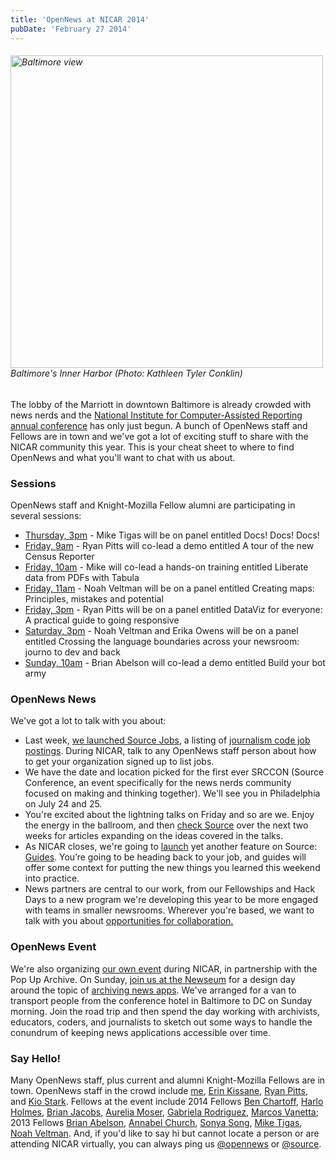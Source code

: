 ```yaml
---
title: 'OpenNews at NICAR 2014'
pubDate: 'February 27 2014'
---
```


<h6><img alt="Baltimore view" class="caption" src="/files/baltimore-skyline.jpg" style="width: 500px;" /><br>Baltimore's Inner Harbor (Photo: Kathleen Tyler Conklin)</h6>
<p>The lobby of the Marriott in downtown Baltimore is already crowded with news nerds and the <a href="https://ire.org/conferences/nicar-2014/">National Institute for Computer-Assisted Reporting annual conference</a> has only just begun. A bunch of OpenNews staff and Fellows are in town and we&#39;ve got a lot of exciting stuff to share with the NICAR community this year. This is your cheat sheet to where to find OpenNews and what you&#39;ll want to chat with us about.</p>
<!--break-->
<h3>
Sessions</h3>
<p>OpenNews staff and Knight-Mozilla Fellow alumni are participating in several sessions:</p>
<ul class="rteindent1">
<li>
<a href="https://ire.org/events-and-training/event/973/1152/">Thursday, 3pm</a> - Mike Tigas will be on panel entitled Docs! Docs! Docs!</li>
<li>
<a href="https://ire.org/events-and-training/event/973/1120/">Friday, 9am</a> - Ryan Pitts will co-lead a demo entitled A tour of the new Census Reporter</li>
<li>
<a href="https://ire.org/events-and-training/event/973/1178/">Friday, 10am</a> - Mike will co-lead a hands-on training entitled Liberate data from PDFs with Tabula</li>
<li>
<a href="https://ire.org/events-and-training/event/973/1149/">Friday, 11am</a> - Noah Veltman will be on a panel entitled Creating maps: Principles, mistakes and potential</li>
<li>
<a href="https://ire.org/events-and-training/event/973/1134/">Friday, 3pm</a> - Ryan Pitts will be on a panel entitled DataViz for everyone: A practical guide to going responsive</li>
<li>
<a href="https://ire.org/events-and-training/event/973/1227/">Saturday, 3pm</a> - Noah Veltman and Erika Owens will be on a panel entitled Crossing the language boundaries across your newsroom: journo to dev and back</li>
<li>
<a href="https://ire.org/events-and-training/event/973/1110/">Sunday, 10am</a> - Brian Abelson will co-lead a demo entitled Build your bot army</li>
</ul>
<h3>
OpenNews News</h3>
<p>We&#39;ve got a lot to talk with you about:</p>
<ul class="rteindent1">
<li>
Last week, <a href="https://source.opennews.org/articles/introducing-source-jobs/">we launched Source Jobs</a>, a listing of <a href="https://source.opennews.org/jobs/">journalism code job postings</a>. During NICAR, talk to any OpenNews staff person about how to get your organization signed up to list jobs.</li>
<li>
We have the date and location picked for the first ever SRCCON (Source Conference, an event specifically for the news nerds community focused on making and thinking together). We&#39;ll see you in Philadelphia on July 24 and 25.</li>
<li>
You&#39;re excited about the lightning talks on Friday and so are we. Enjoy the energy in the ballroom, and then <a href="https://source.opennews.org/en-US/">check Source</a> over the next two weeks for articles expanding on the ideas covered in the talks.</li>
<li>
As NICAR closes, we&#39;re going to <a href="https://source.opennews.org/articles/introducing-source-guides/">launch</a> yet another feature on Source: <a href="https://source.opennews.org/guides/">Guides</a>. You&rsquo;re going to be heading back to your job, and guides will offer some context for putting the new things you learned this weekend into practice.</li>
<li>
News partners are central to our work, from our Fellowships and Hack Days to a new program we&#39;re developing this year to be more engaged with teams in smaller newsrooms. Wherever you&#39;re based, we want to talk with you about <a href="http://opennews.org/newspartners.html">opportunities for collaboration.</a></li>
</ul>
<h3>
OpenNews Event</h3>
<p>We&#39;re also organizing <a href="https://www.eventbrite.com/e/nicarnewseum-news-apps-archiving-designathon-tickets-4622690592">our own event</a> during NICAR, in partnership with the Pop Up Archive. On Sunday, <a href="https://www.eventbrite.com/e/nicarnewseum-news-apps-archiving-designathon-tickets-4622690592">join us at the Newseum</a> for a design day around the topic of <a href="http://erikaowens.com/blog/smart-people-working-tough-problem-nicar-news-apps-archive-designathon">archiving news apps</a>. We&#39;ve arranged for a van to transport people from the conference hotel in Baltimore to DC on Sunday morning. Join the road trip and then spend the day working with archivists, educators, coders, and journalists to sketch out some ways to handle the conundrum of keeping news applications accessible over time.</p>
<h3>
Say Hello!</h3>
<p>Many OpenNews staff, plus current and alumni Knight-Mozilla Fellows are in town. OpenNews staff in the crowd include <a href="http://twitter.com/erika_owens">me</a>, <a href="https://twitter.com/kissane">Erin Kissane</a>, <a href="https://twitter.com/ryanpitts">Ryan Pitts</a>, and <a href="https://twitter.com/kiostark">Kio Stark</a>. Fellows at the event include 2014 Fellows <a href="http://www.twitter.com/benchartoff">Ben Chartoff</a>, <a href="http://www.twitter.com/harlo">Harlo Holmes</a>, <a href="http://www.twitter.com/btjakes">Brian Jacobs</a>, <a href="http://www.twitter.com/auremoser">Aurelia Moser</a>, <a href="http://www.twitter.com/gaba">Gabriela Rodriguez</a>, <a href="http://www.twitter.com/malev">Marcos Vanetta</a>; 2013 Fellows <a href="https://twitter.com/brianabelson">Brian Abelson</a>, <a href="https://twitter.com/annabelchurch">Annabel Church</a>, <a href="https://twitter.com/sonya2song">Sonya Song</a>, <a href="https://twitter.com/mtigas">Mike Tigas</a>, <a href="https://twitter.com/veltman">Noah Veltman</a>. And, if you&#39;d like to say hi but cannot locate a person or are attending NICAR virtually, you can always ping us <a href="https://twitter.com/opennews">@opennews</a> or <a href="https://twitter.com/source">@source</a>.</p>





